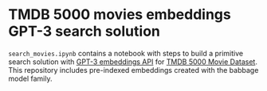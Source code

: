 # TMDB 5000 movies embeddings GPT-3 search solution

`search_movies.ipynb` contains a notebook with steps to build a primitive search solution with [GPT-3 embeddings API](https://beta.openai.com/docs/guides/embeddings/what-are-embeddings) for [TMDB 5000 Movie Dataset](https://www.kaggle.com/datasets/tmdb/tmdb-movie-metadata). This repository includes pre-indexed embeddings created with the babbage model family.
